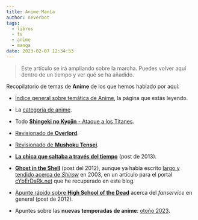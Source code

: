 ```yaml
---
title: Anime Manía
author: neverbot
tags:
  - libros
  - tv
  - anime
  - manga
date: 2023-02-07 12:34:53
---
```


> Este artículo se irá ampliando sobre la marcha. Puedes volver aquí dentro de un tiempo y ver qué se ha añadido.

Recopilatorio de temas de **Anime** de los que hemos hablado por aquí:

- [Índice general sobre temática de Anime](/anime/), la página que estás leyendo.

- La [categoría de anime](/tags/anime).

- Todo [**Shingeki no Kyojin** - Ataque a los Titanes](/anime/shingeki-no-kyojin/).

- [Revisionado de **Overlord**](/anime/overlord/).

- [Revisionado de **Mushoku Tensei**](/anime/mushoku-tensei/).

- [**La chica que saltaba a través del tiempo**](/la-chica-que-saltaba-a-traves-del-tiempo/) (post de 2013).

- [**Ghost in the Shell**](/ghost-in-the-shell/) (post del 2012), aunque ya había escrito [largo y tendido acerca de *Shirow*](/la-ciencia-ficcion-segun-masamune-shirow/) en 2003, en un artículo para el portal [cYbErDaRk.net](http://www.cyberdark.net/portada.php?edi=6&cod=126) que he recuperado en este blog.

- [Apunte rápido sobre **High School of the Dead**](/del-fanservice-como-nueva-cultura-pop/) acerca del *fanservice* en general (post de 2012).

- Apuntes sobre las **nuevas temporadas de anime**: [otoño 2023](/anime-de-otono-desigual/).